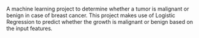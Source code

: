 A machine learning project to determine whether a tumor is malignant or benign in case of breast cancer. This project makes use of Logistic Regression to predict whether the growth is malignant or benign based on the input features.
